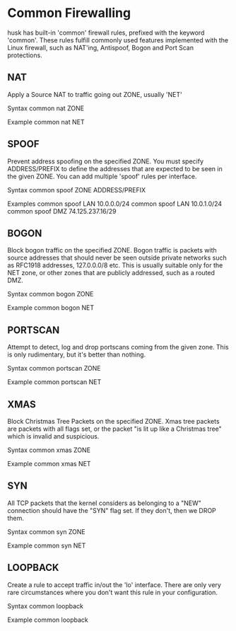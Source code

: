 # Common Firewalling

husk has built-in 'common' firewall rules, prefixed with the keyword 'common'. These rules fulfill commonly used features implemented with the Linux firewall, such as NAT'ing, Antispoof, Bogon and Port Scan protections.

## NAT

Apply a Source NAT to traffic going out ZONE, usually 'NET'

Syntax
common nat ZONE

Example
common nat NET

## SPOOF

Prevent address spoofing on the specified ZONE. You must specify ADDRESS/PREFIX to define the addresses that are expected to be seen in the given ZONE. You can add multiple 'spoof' rules per interface.

Syntax
common spoof ZONE ADDRESS/PREFIX

Examples
common spoof LAN 10.0.0.0/24
common spoof LAN 10.0.1.0/24
common spoof DMZ 74.125.237.16/29

## BOGON

Block bogon traffic on the specified ZONE. Bogon traffic is packets with source addresses that should never be seen outside private networks such as RFC1918 addresses, 127.0.0.0/8 etc. This is usually suitable only for the NET zone, or other zones that are publicly addressed, such as a routed DMZ.

Syntax
common bogon ZONE

Example
common bogon NET

## PORTSCAN

Attempt to detect, log and drop portscans coming from the given zone. This is only rudimentary, but it's better than nothing.

Syntax
common portscan ZONE

Example
common portscan NET

## XMAS

Block Christmas Tree Packets on the specified ZONE. Xmas tree packets are packets with all flags set, or the packet "is lit up like a Christmas tree" which is invalid and suspicious.

Syntax
common xmas ZONE

Example
common xmas NET

## SYN

All TCP packets that the kernel considers as belonging to a "NEW" connection should have the "SYN" flag set. If they don't, then we DROP them.

Syntax
common syn ZONE

Example
common syn NET

## LOOPBACK

Create a rule to accept traffic in/out the 'lo' interface. There are only very rare circumstances where you don't want this rule in your configuration.

Syntax
common loopback

Example
common loopback
